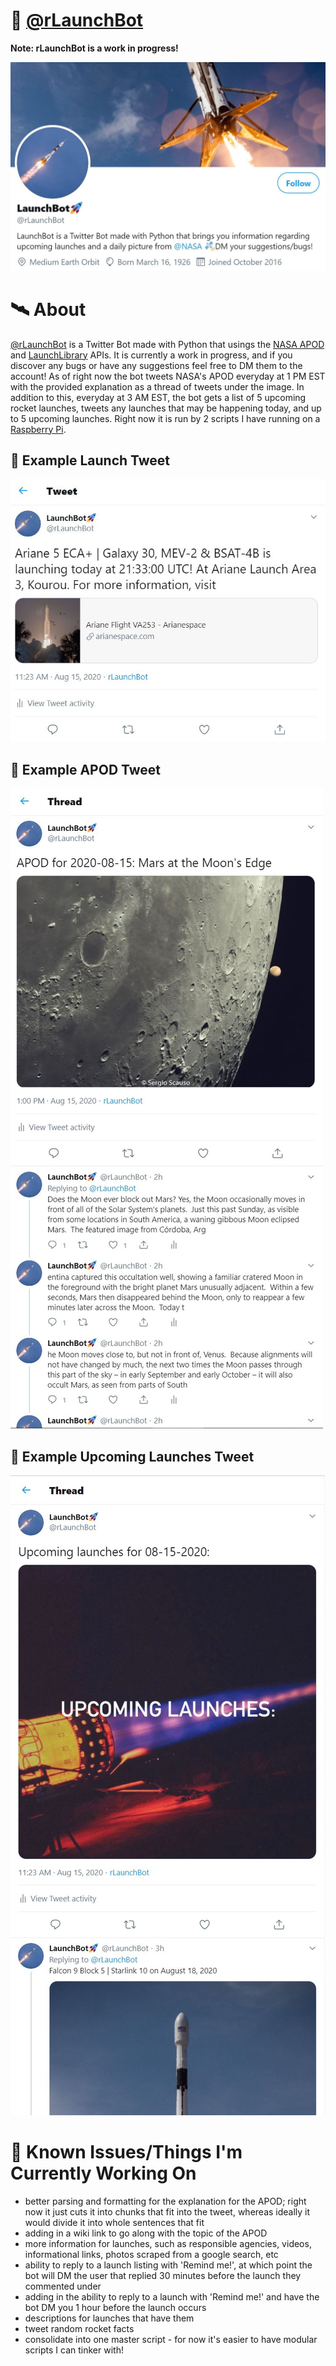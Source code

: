 # 🚀 [@rLaunchBot](https://twitter.com/rLaunchBot)

**Note: rLaunchBot is a work in progress!**

![](https://github.com/olearyf/rLaunchBot/blob/master/images/rLaunchBotProfile.JPG)

# 🛰 About

[@rLaunchBot](https://twitter.com/rLaunchBot) is a Twitter Bot made with Python that usings the [NASA APOD](https://apod.nasa.gov/apod/astropix.html) and [LaunchLibrary](https://launchlibrary.net/docs/1.3/api.html) APIs. It is currently a work in progress, and if you discover any bugs or have any suggestions feel free to DM them to the account! As of right now the bot tweets NASA's APOD everyday at 1 PM EST with the provided explanation as a thread of tweets under the image. In addition to this, everyday at 3 AM EST, the bot gets a list of 5 upcoming rocket launches, tweets any launches that may be happening today, and up to 5 upcoming launches. Right now it is run by 2 scripts I have running on a [Raspberry Pi](https://www.raspberrypi.org/).

## 🐣 Example Launch Tweet

![](https://github.com/olearyf/rLaunchBot/blob/master/images/current_launch.JPG)

## 🐣 Example APOD Tweet

![](https://github.com/olearyf/rLaunchBot/blob/master/images/APOD_thread.JPG)

## 🐣 Example Upcoming Launches Tweet

![](https://github.com/olearyf/rLaunchBot/blob/master/images/upcoming_launches.JPG)

# 🌌 Known Issues/Things I'm Currently Working On

- better parsing and formatting for the explanation for the APOD; right now it just cuts it into chunks that fit into the tweet, whereas ideally it would divide it into whole sentences that fit
- adding in a wiki link to go along with the topic of the APOD
- more information for launches, such as responsible agencies, videos, informational links, photos scraped from a google search, etc
- ability to reply to a launch listing with 'Remind me!', at which point the bot will DM the user that replied 30 minutes before the launch they commented under
- adding in the ability to reply to a launch with 'Remind me!' and have the bot DM you 1 hour before the launch occurs
- descriptions for launches that have them
- tweet random rocket facts
- consolidate into one master script - for now it's easier to have modular scripts I can tinker with!
